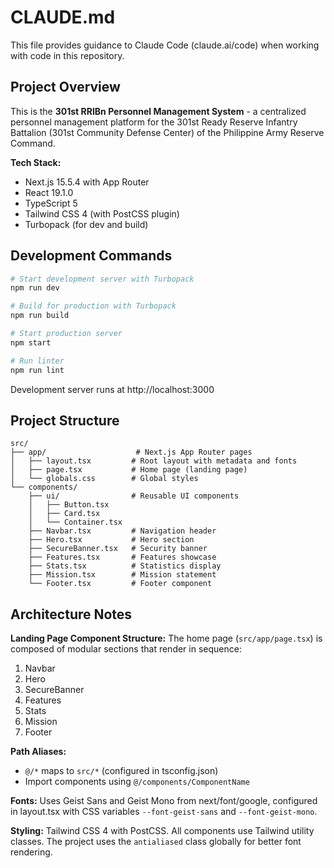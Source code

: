 # CLAUDE.md

This file provides guidance to Claude Code (claude.ai/code) when working with code in this repository.

## Project Overview

This is the **301st RRIBn Personnel Management System** - a centralized personnel management platform for the 301st Ready Reserve Infantry Battalion (301st Community Defense Center) of the Philippine Army Reserve Command.

**Tech Stack:**
- Next.js 15.5.4 with App Router
- React 19.1.0
- TypeScript 5
- Tailwind CSS 4 (with PostCSS plugin)
- Turbopack (for dev and build)

## Development Commands

```bash
# Start development server with Turbopack
npm run dev

# Build for production with Turbopack
npm run build

# Start production server
npm start

# Run linter
npm run lint
```

Development server runs at http://localhost:3000

## Project Structure

```
src/
├── app/                    # Next.js App Router pages
│   ├── layout.tsx         # Root layout with metadata and fonts
│   ├── page.tsx           # Home page (landing page)
│   └── globals.css        # Global styles
└── components/
    ├── ui/                # Reusable UI components
    │   ├── Button.tsx
    │   ├── Card.tsx
    │   └── Container.tsx
    ├── Navbar.tsx         # Navigation header
    ├── Hero.tsx           # Hero section
    ├── SecureBanner.tsx   # Security banner
    ├── Features.tsx       # Features showcase
    ├── Stats.tsx          # Statistics display
    ├── Mission.tsx        # Mission statement
    └── Footer.tsx         # Footer component
```

## Architecture Notes

**Landing Page Component Structure:**
The home page (`src/app/page.tsx`) is composed of modular sections that render in sequence:
1. Navbar
2. Hero
3. SecureBanner
4. Features
5. Stats
6. Mission
7. Footer

**Path Aliases:**
- `@/*` maps to `src/*` (configured in tsconfig.json)
- Import components using `@/components/ComponentName`

**Fonts:**
Uses Geist Sans and Geist Mono from next/font/google, configured in layout.tsx with CSS variables `--font-geist-sans` and `--font-geist-mono`.

**Styling:**
Tailwind CSS 4 with PostCSS. All components use Tailwind utility classes. The project uses the `antialiased` class globally for better font rendering.
